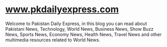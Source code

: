 # www.pkdailyexpress.com
Welcome to Pakistan Daily Express, in this blog you can read about Pakistani News, Technology, World News, Business News, Show Buzz News, Sports News, Economy News, Health News, Travel News and other multimedia resources related to World News.

